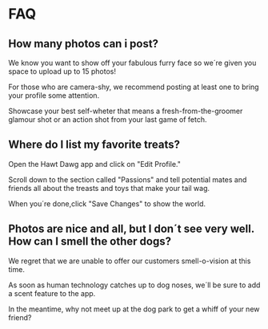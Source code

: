# FAQ

## How many photos can i post?

We know you want to show off your fabulous furry face so we´re given you space to upload up to 15 photos!

For those who are camera-shy, we recommend posting at least one to bring
your profile some attention.

Showcase your best self-wheter that means a fresh-from-the-groomer glamour shot or an action shot from your last game of fetch. 

## Where do I list my favorite treats?

Open the Hawt Dawg app and click on "Edit Profile."

Scroll down to the section called "Passions" and tell potential mates and friends all about the treasts and toys that make your tail wag.

When you´re done,click "Save Changes" to show the world.

## Photos are nice and all, but I don´t see very well. How can I smell the other dogs?

We regret that we are unable to offer our customers smell-o-vision at this time.

As soon as human technology catches up to dog noses, we´ll be sure to add a scent feature to the app.

In the meantime, why not meet up at the dog park to get a whiff of your new friend?